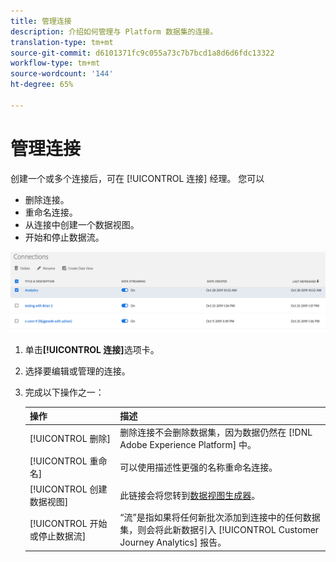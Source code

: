 ```yaml
---
title: 管理连接
description: 介绍如何管理与 Platform 数据集的连接。
translation-type: tm+mt
source-git-commit: d6101371fc9c055a73c7b7bcd1a8d6d6fdc13322
workflow-type: tm+mt
source-wordcount: '144'
ht-degree: 65%

---
```



# 管理连接

创建一个或多个连接后，可在 [!UICONTROL 连接] 经理。 您可以

* 删除连接。
* 重命名连接。
* 从连接中创建一个数据视图。
* 开始和停止数据流。

![连接管理器](assets/connections-manager.png)

1. 单击&#x200B;**[!UICONTROL 连接]**&#x200B;选项卡。

2. 选择要编辑或管理的连接。

3. 完成以下操作之一：

   | 操作 | 描述 |
   |---|---|
   | [!UICONTROL 删除] | 删除连接不会删除数据集，因为数据仍然在 [!DNL Adobe Experience Platform] 中。 |
   | [!UICONTROL 重命名] | 可以使用描述性更强的名称重命名连接。 |
   | [!UICONTROL 创建数据视图] | 此链接会将您转到[数据视图生成器](/help/data-views/create-dataview.md)。 |
   | [!UICONTROL 开始或停止数据流] | “流”是指如果将任何新批次添加到连接中的任何数据集，则会将此新数据引入 [!UICONTROL Customer Journey Analytics] 报告。 |


